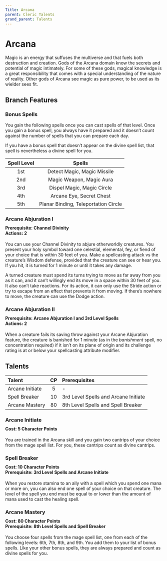 ```yaml
---
Title: Arcana
parent: Cleric Talents
grand_parent: Talents
---
```

 
# Arcana
Magic is an energy that suffuses the multiverse and that fuels both destruction and creation. Gods of the Arcana domain know the secrets and potential of magic intimately. For some of these gods, magical knowledge is a great responsibility that comes with a special understanding of the nature of reality. Other gods of Arcana see magic as pure power, to be used as its wielder sees fit.  
 
## Branch Features
 
### Bonus Spells
 
You gain the following spells once you can cast spells of that level. Once you gain a bonus spell, you always have it prepared and it doesn’t count against the number of spells that you can prepare each day.
 
If you have a bonus spell that doesn’t appear on the divine spell list, that spell is nevertheless a divine spell for you.
 
| Spell Level | Spells |
|:-----------:|:------:|
| 1st | Detect Magic, Magic Missile |
| 2nd | Magic Weapon, Magic Aura | 
| 3rd | Dispel Magic, Magic Circle | 
| 4th | Arcane Eye, Secret Chest | 
| 5th | Planar Binding, Teleportation Circle | 

### Arcane Abjuration I

<div style="margin-top:-10px;"></div>
 
#### **Prerequisite:** Channel Divinity<br>**Actions:** 2
You can use your Channel Divinity to abjure otherworldly creatures. You present your holy symbol toward one celestial, elemental, fey, or fiend of your choice that is within 30 feet of you. Make a spellcasting attack vs the creature’s Wisdom defense, provided that the creature can see or hear you. If you hit, it is turned for 1 minute or until it takes any damage.

A turned creature must spend its turns trying to move as far away from you as it can, and it can’t willingly end its move in a space within 30 feet of you. It also can’t take reactions. For its action, it can only use the Stride action or try to escape from an effect that prevents it from moving. If there’s nowhere to move, the creature can use the Dodge action.

### Arcane Abjuration II

<div style="margin-top:-10px;"></div>
 
#### **Prerequisite:** Arcane Abjuration I and 3rd Level Spells<br>**Actions:** 2
When a creature fails its saving throw against your Arcane Abjuration feature, the creature is banished for 1 minute (as in the *banishment* spell, no concentration required) if it isn’t on its plane of origin and its challenge rating is at or below your spellcasting attribute modifier.

## Talents
 
| Talent | CP | Prerequisites |
|:-------|:--:|:--------------|
| Arcane Initiate | 5  | - |  
| Spell Breaker   | 10 | 3rd Level Spells and Arcane Initiate |  
| Arcane Mastery  | 80 | 8th Level Spells and Spell Breaker |  

### Arcane Initiate
 
<div style="margin-top:-10px;"></div>
 
#### **Cost:** 5 Character Points<br>
You are trained in the Arcana skill and you gain two cantrips of your choice from the mage spell list. For you, these cantrips count as divine cantrips.

### Spell Breaker
 
<div style="margin-top:-10px;"></div>
 
#### **Cost:** 10 Character Points<br>**Prerequisite:** 3rd Level Spells and Arcane Initiate
When you restore stamina to an ally with a spell which you spend one mana or more on, you can also end one spell of your choice on that creature. The level of the spell you end must be equal to or lower than the amount of mana used to cast the healing spell.

### Arcane Mastery
 
<div style="margin-top:-10px;"></div>
 
#### **Cost:** 80 Character Points<br>**Prerequisite:** 8th Level Spells and Spell Breaker
You choose four spells from the mage spell list, one from each of the following levels: 6th, 7th, 8th, and 9th. You add them to your list of bonus spells. Like your other bonus spells, they are always prepared and count as divine spells for you.
